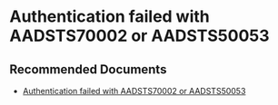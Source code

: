   <properties
	pageTitle="error - aadsts50053"
	description="error - aadsts50053"
	service="microsoft.PowerBIDedicated"
	resource="capacities"
	authors="pjfreitas"
	ms.author="pfreitas"	
	displayOrder="650"
	selfHelpType="generic"
	supportTopicIds="32628092"
	productPesIds="16334"
	cloudEnvironments="public, MoonCake, fairfax" 
	articleId="75879465-fcd6-22ad-94c0-beda38e5ca45"
/>

# Authentication failed with AADSTS70002 or AADSTS50053

## **Recommended Documents**

* [Authentication failed with AADSTS70002 or AADSTS50053](https://docs.microsoft.com/power-bi/developer/embedded-troubleshoot#authentication)
